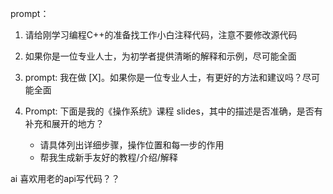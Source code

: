 prompt：

1. 请给刚学习编程C++的准备找工作小白注释代码，注意不要修改源代码
2. 如果你是一位专业人士，为初学者提供清晰的解释和示例，尽可能全面
3. prompt: 我在做 [X]。如果你是一位专业人士，有更好的方法和建议吗？尽可能全面
4. Prompt: 下面是我的《操作系统》课程 slides，其中的描述是否准确，是否有补充和展开的地方？

   - 请具体列出详细步骤，操作位置和每一步的作用
   - 帮我生成新手友好的教程/介绍/解释

ai 喜欢用老的api写代码？？

